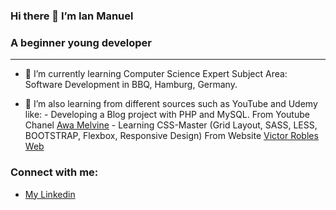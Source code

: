 ### Hi there 👋 I’m Ian Manuel
### A beginner young developer
***
- 🌱 I’m currently learning Computer Science Expert Subject Area: Software Development in BBQ, Hamburg, Germany.
  
- 🌱 I’m also learning from different sources such as YouTube and Udemy like:
      - Developing a Blog project with PHP and MySQL. From Youtube Chanel [Awa Melvine](https://youtu.be/fPYOhQn95fw?si=F2SuYZ2oMKJD29vC)
      - Learning CSS-Master (Grid Layout, SASS, LESS, BOOTSTRAP, Flexbox, Responsive Design) From Website [Victor Robles Web](https://victorroblesweb.es/academy/)


### Connect with me:
- [My Linkedin](http://www.linkedin.com/in/ian-paniagua)


<!--
**IanPaniagua/IanPaniagua** is a ✨ _special_ ✨ repository because its `README.md` (this file) appears on your GitHub profile.

Here are some ideas to get you started:

- 🔭 I’m currently working on ...
- 🌱 I’m currently learning ...
- 👯 I’m looking to collaborate on ...
- 🤔 I’m looking for help with ...
- 💬 Ask me about ...
- 📫 How to reach me: ...
- 😄 Pronouns: ...
- ⚡ Fun fact: ...
-->
